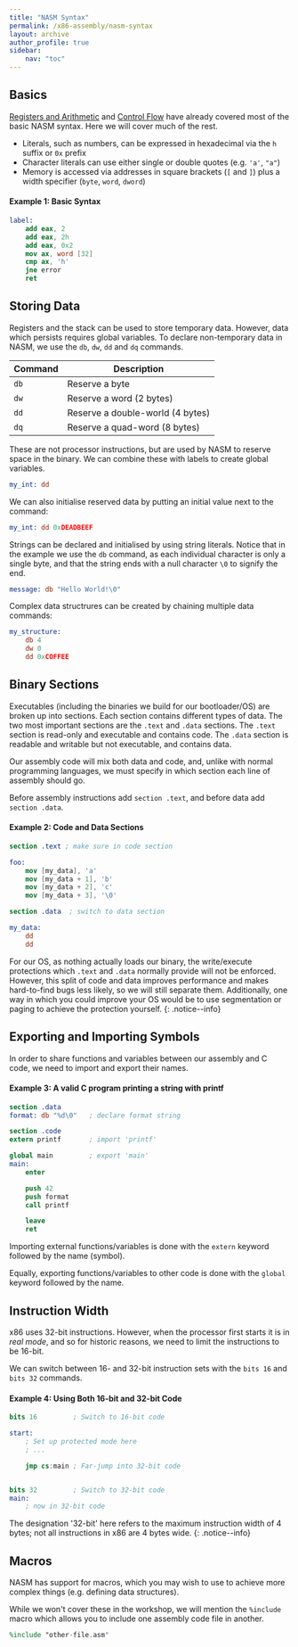 ```yaml
---
title: "NASM Syntax"
permalink: /x86-assembly/nasm-syntax
layout: archive
author_profile: true
sidebar:
    nav: "toc"
---
```


## Basics

[Registers and Arithmetic](/x86-assembly/registers-arithmetic) and [Control Flow](/x86-assembly/control-flow)
have already covered most of the basic NASM syntax. Here we will cover much of the rest.

- Literals, such as numbers, can be expressed in hexadecimal via the `h` suffix or `0x` prefix
- Character literals can use either single or double quotes (e.g. `'a'`, `"a"`)
- Memory is accessed via addresses in square brackets (`[` and `]`) plus a width specifier (`byte`, `word`, `dword`)

#### Example 1: Basic Syntax
```nasm
label:
    add eax, 2
    add eax, 2h
    add eax, 0x2
    mov ax, word [32]
    cmp ax, 'h'
    jne error
    ret
```

## Storing Data

Registers and the stack can be used to store temporary data. However, data which persists requires global variables. To declare non-temporary data in NASM, we use the `db`, `dw`, `dd` and `dq` commands.

| Command | Description |
| ------- | ----------- |
| `db` | Reserve a byte |
| `dw` | Reserve a word (2 bytes) |
| `dd` | Reserve a double-world (4 bytes) |
| `dq` | Reserve a quad-word (8 bytes) |

These are not processor instructions, but are used by NASM to reserve space in the binary. We can combine these with labels to
create global variables.

```nasm
my_int: dd
```

We can also initialise reserved data by putting an initial value next to the command:

```nasm
my_int: dd 0xDEADBEEF
```

Strings can be declared and initialised by using string literals. Notice that in the example we use the `db` command, as each individual character is only a single byte, and that the string ends with a null character `\0` to signify the end.

```nasm
message: db "Hello World!\0"
```

Complex data structrures can be created by chaining multiple data commands:

```nasm
my_structure:
    db 4
    dw 0
    dd 0xCOFFEE
```

## Binary Sections

Executables (including the binaries we build for our bootloader/OS) are broken up into sections. Each section contains different types of data. The two most important sections are the `.text` and `.data` sections. The `.text` section is read-only and executable and contains code. The `.data` section is readable and writable but not executable, and contains data.

Our assembly code will mix both data and code, and, unlike with normal programming languages, we must specify in which section
each line of assembly should go.

Before assembly instructions add `section .text`, and before data add `section .data`.

#### Example 2: Code and Data Sections

```nasm
section .text ; make sure in code section

foo:
    mov [my_data], 'a'
    mov [my_data + 1], 'b'
    mov [my_data + 2], 'c'
    mov [my_data + 3], '\0'

section .data  ; switch to data section

my_data:
    dd
    dd
```

For our OS, as nothing actually loads our binary, the write/execute protections which `.text` and
`.data` normally provide will not be enforced. However, this split of code and data improves performance
and makes hard-to-find bugs less likely, so we will still separate them. Additionally, one way in which
you could improve your OS would be to use segmentation or paging to achieve the protection yourself.
{: .notice--info}

## Exporting and Importing Symbols

In order to share functions and variables between our assembly and C code, we need to import and
export their names.

#### Example 3: A valid C program printing a string with printf

```nasm
section .data
format: db "%d\0"   ; declare format string

section .code
extern printf       ; import 'printf'

global main         ; export 'main'
main:
    enter

    push 42
    push format
    call printf

    leave
    ret
```

Importing external functions/variables is done with the `extern` keyword followed by the name (symbol).

Equally, exporting functions/variables to other code is done with the `global` keyword followed by the name.

## Instruction Width

x86 uses 32-bit instructions. However, when the processor first starts it is in _real mode_, and so
for historic reasons, we need to limit the instructions to be 16-bit.

We can switch between 16- and 32-bit instruction sets with the `bits 16` and `bits 32` commands.

#### Example 4: Using Both 16-bit and 32-bit Code

```nasm
bits 16         ; Switch to 16-bit code

start:
    ; Set up protected mode here
    ; ...

    jmp cs:main ; Far-jump into 32-bit code


bits 32         ; Switch to 32-bit code
main:
    ; now in 32-bit code
```

The designation '32-bit' here refers to the maximum instruction width of 4 bytes;
not all instructions in x86 are 4 bytes wide.
{: .notice--info}

## Macros

NASM has support for macros, which you may wish to use to achieve more complex things (e.g. defining data structures).

While we won't cover these in the workshop, we will mention the `%include` macro which allows you to include one assembly
code file in another.

```nasm
%include "other-file.asm"
```

